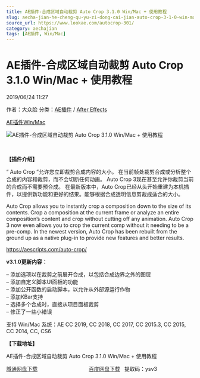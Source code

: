 ```yaml
---
title: AE插件-合成区域自动裁剪 Auto Crop 3.1.0 Win/Mac + 使用教程
slug: aecha-jian-he-cheng-qu-yu-zi-dong-cai-jian-auto-crop-3-1-0-win-mac-shi-yong-jiao-cheng
source_url: https://www.lookae.com/autocrop-301/
category: aechajian
tags: [AE插件, Win/Mac]
---
```

# AE插件-合成区域自动裁剪 Auto Crop 3.1.0 Win/Mac + 使用教程

2019/06/24 11:27

作者：大众脸
分类：[AE插件](https://www.lookae.com/after-effects/aechajian/) / [After Effects](https://www.lookae.com/after-effects/)

[AE插件](https://www.lookae.com/tag/ae%e6%8f%92%e4%bb%b6/)[Win/Mac](https://www.lookae.com/tag/winmac/)

![AE插件-合成区域自动裁剪 Auto Crop 3.1.0 Win/Mac + 使用教程](https://www.lookae.com/wp-content/uploads/2019/05/Auto-Crop.jpg "AE插件-合成区域自动裁剪 Auto Crop 3.1.0 Win/Mac + 使用教程-LookAE.com")

﻿

**【插件介绍】**

“ Auto Crop ”允许您立即裁剪合成内容的大小。 在当前帧处裁剪合成或分析整个合成的内容和裁剪，而不会切断任何动画。 Auto Crop 3现在甚至允许你裁剪当前的合成而不需要预合成。 在最新版本中，Auto Crop已经从头开始重建为本机插件，以提供新功能和更好的结果。能够根据合成透明信息剪裁成适合的大小。

Auto Crop allows you to instantly crop a composition down to the size of its contents. Crop a composition at the current frame or analyze an entire composition’s content and crop without cutting off any animation. Auto Crop 3 now even allows you to crop the current comp without it needing to be a pre-comp. In the newest version, Auto Crop has been rebuilt from the ground up as a native plug-in to provide new features and better results.

https://aescripts.com/auto-crop/

**v3.1.0更新内容：**

– 添加选项以在裁剪之前展开合成，以包括合成边界之外的图层  
– 添加自定义脚本UI面板的功能  
– 添加公开函数的启动脚本，以允许从外部源运行作物  
– 添加KBar支持  
– 选择多个合成时，直接从项目面板裁剪  
– 修正了一些小错误

支持 Win/Mac 系统：AE CC 2019, CC 2018, CC 2017, CC 2015.3, CC 2015, CC 2014, CC, CS6

**【下载地址】**

AE插件-合成区域自动裁剪 Auto Crop 3.1.0 Win/Mac + 使用教程

[城通网盘下载](https://lookae.ctfile.com/fs/680462-384381824)                                   [百度网盘下载](https://pan.baidu.com/s/1BgHA4swULwx3YO4J2SoT7g)   提取码：ysv3

